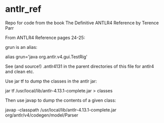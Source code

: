 # antlr_ref
Repo for code from the book The Definitive ANTLR4 Reference by Terence Parr

From ANTLR4 Reference pages 24-25:

grun is an alias:

  alias grun='java org.antlr.v4.gui.TestRig'

See (and source!) .antlr4131 in the parent directories of this file for antlr4 and clean etc.

Use jar tf to dump the classes in the antlr jar:

  jar tf /usr/local/lib/antlr-4.13.1-complete.jar > classes

Then use javap to dump the contents of a given class:

javap -classpath /usr/local/lib/antlr-4.13.1-complete.jar org/antlr/v4/codegen/model/Parser

